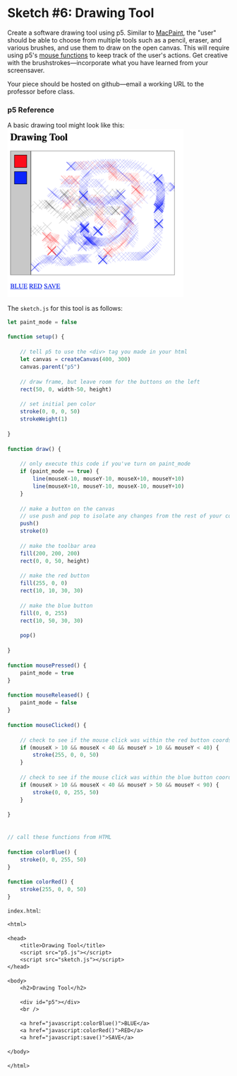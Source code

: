 # Sketch #6: Drawing Tool

Create a software drawing tool using p5. Similar to [MacPaint](https://en.wikipedia.org/wiki/MacPaint), the "user" should be able to choose from multiple tools such as a pencil, eraser, and various brushes, and use them to draw on the open canvas. This will require using p5's [mouse functions](https://p5js.org/examples/input-mouse-functions.html) to keep track of the user's actions. Get creative with the brushstrokes—incorporate what you have learned from your screensaver.

Your piece should be hosted on github—email a working URL to the professor before class.

### p5 Reference

A basic drawing tool might look like this:  
<img src="../img/drawing_tool.png" width="400" />

The `sketch.js` for this tool is as follows:

```javascript
let paint_mode = false

function setup() {

    // tell p5 to use the <div> tag you made in your html
    let canvas = createCanvas(400, 300)
    canvas.parent("p5")

    // draw frame, but leave room for the buttons on the left
    rect(50, 0, width-50, height)

    // set initial pen color
    stroke(0, 0, 0, 50)
    strokeWeight(1)

}

function draw() {

    // only execute this code if you've turn on paint_mode
    if (paint_mode == true) {
        line(mouseX-10, mouseY-10, mouseX+10, mouseY+10)
        line(mouseX+10, mouseY-10, mouseX-10, mouseY+10)        
    }

    // make a button on the canvas 
    // use push and pop to isolate any changes from the rest of your code
    push()
    stroke(0)

    // make the toolbar area
    fill(200, 200, 200)
    rect(0, 0, 50, height)

    // make the red button
    fill(255, 0, 0)
    rect(10, 10, 30, 30)

    // make the blue button
    fill(0, 0, 255)
    rect(10, 50, 30, 30)

    pop()

}

function mousePressed() {
    paint_mode = true
}

function mouseReleased() {
    paint_mode = false
}

function mouseClicked() {

    // check to see if the mouse click was within the red button coords
    if (mouseX > 10 && mouseX < 40 && mouseY > 10 && mouseY < 40) {
        stroke(255, 0, 0, 50)
    }

    // check to see if the mouse click was within the blue button coords
    if (mouseX > 10 && mouseX < 40 && mouseY > 50 && mouseY < 90) {
        stroke(0, 0, 255, 50)
    }

}    


// call these functions from HTML 

function colorBlue() {
    stroke(0, 0, 255, 50)
}

function colorRed() {
    stroke(255, 0, 0, 50)
}
```

`index.html`:

```
<html>

<head>
    <title>Drawing Tool</title>
    <script src="p5.js"></script>
    <script src="sketch.js"></script>
</head>

<body>
    <h2>Drawing Tool</h2>

    <div id="p5"></div>
    <br />

    <a href="javascript:colorBlue()">BLUE</a>    
    <a href="javascript:colorRed()">RED</a>
    <a href="javascript:save()">SAVE</a>

</body>

</html>
```